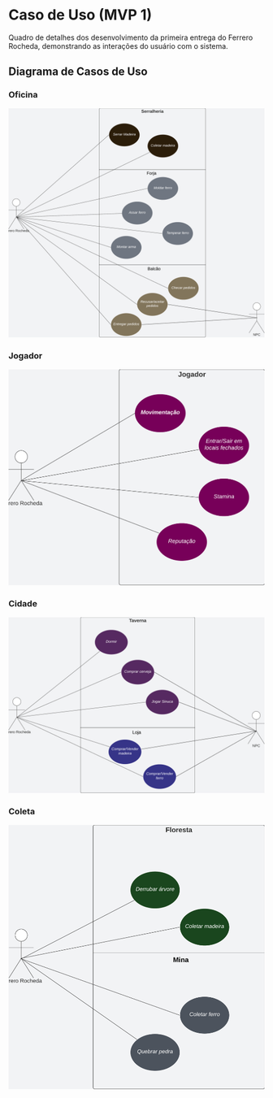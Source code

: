 # Caso de Uso (MVP 1)

Quadro de detalhes dos desenvolvimento da primeira entrega do Ferrero Rocheda, demonstrando as interações do usuário com o sistema.

## Diagrama de Casos de Uso

### Oficina

![Oficina](../assets/docs/UC_Forge.png)

### Jogador

![Jogador](../assets/docs/UC_Jogador.png)

### Cidade

![Cidade](../assets/docs/UC_Cidade.png)

### Coleta

![Coleta](../assets/docs/UC_Coleta.png)
